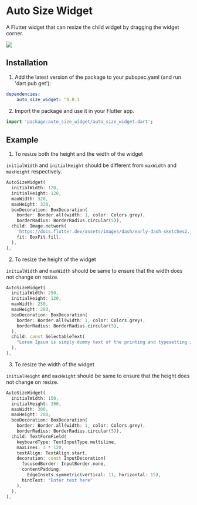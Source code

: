 # Auto Size Widget
A Flutter widget that can resize the child widget by dragging the widget corner.

<img src="https://github.com/SamiaAshraff/auto_size_widget/blob/main/auto_size_widget.gif">

## Installation

1. Add the latest version of the package to your pubspec.yaml (and run 'dart pub get'):
```yaml
dependencies:
    auto_size_widget: ^0.0.1
```
2. Import the package and use it in your Flutter app.
```dart
import 'package:auto_size_widget/auto_size_widget.dart';
```
## Example
1. To resize both the height and the width of the widget

`initialWidth` and `initialHeight` should be different from `maxWidth` and `maxHeight` respectively.

```dart
AutoSizeWidget(
  initialWidth: 120,
  initialHeight: 120,
  maxWidth: 320,
  maxHeight: 320,
  boxDecoration: BoxDecoration(
    border: Border.all(width: 1, color: Colors.grey),
    borderRadius: BorderRadius.circular(5)),
  child: Image.network(
    'https://docs.flutter.dev/assets/images/dash/early-dash-sketches2.jpg',
    fit: BoxFit.fill,
  ),
),
```

2. To resize the height of the widget

`initialWidth` and `maxWidth` should be same to ensure that the width does not change on resize.

```dart
AutoSizeWidget(
  initialWidth: 250,
  initialHeight: 120,
  maxWidth: 250,
  maxHeight: 280,
  boxDecoration: BoxDecoration(
    border: Border.all(width: 1, color: Colors.grey),
    borderRadius: BorderRadius.circular(5),
  ),
  child: const SelectableText(
    "Lorem Ipsum is simply dummy text of the printing and typesetting industry. Lorem Ipsum has been the industry's standard dummy text ever since the 1500s, when an unknown printer took a galley of type and scrambled it to make a type specimen book. It has survived not only five centuries, but also the leap into electronic typesetting, remaining essentially unchanged. It was popularised in the 1960s with the release of Letraset sheets containing Lorem Ipsum passages, and more recently with desktop publishing software like Aldus PageMaker including versions of Lorem Ipsum."
  ),
),           
```

3. To resize the width of the widget

`initialHeight` and `maxHeight` should be same to ensure that the height does not change on resize.

```dart
AutoSizeWidget(
  initialWidth: 150,
  initialHeight: 200,
  maxWidth: 300,
  maxHeight: 200,
  boxDecoration: BoxDecoration(
    border: Border.all(width: 1, color: Colors.grey),
    borderRadius: BorderRadius.circular(5)),
  child: TextFormField(
    keyboardType: TextInputType.multiline,
    maxLines: 3 * 120,
    textAlign: TextAlign.start,
    decoration: const InputDecoration(
      focusedBorder: InputBorder.none,
      contentPadding:
        EdgeInsets.symmetric(vertical: 11, horizontal: 15),
      hintText: "Enter text here"
    ),
  ),
),                  
```



